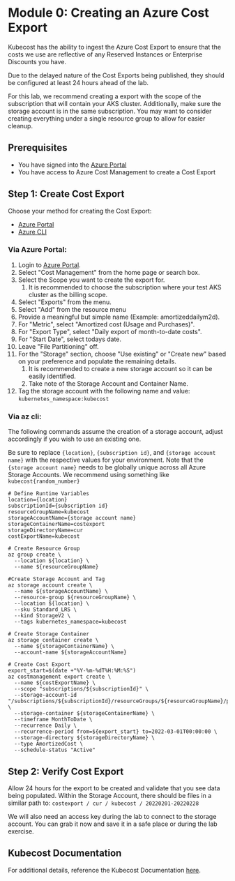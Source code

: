 # Module 0: Creating an Azure Cost Export

Kubecost has the ability to ingest the Azure Cost Export to ensure that the costs we use are reflective of any Reserved Instances or Enterprise Discounts you have.

Due to the delayed nature of the Cost Exports being published, they should be configured at least 24 hours ahead of the lab.

For this lab, we recommend creating a export with the scope of the subscription that will contain your AKS cluster. Additionally, make sure the storage account is in the same subscription. You may want to consider creating everything under a single resource group to allow for easier cleanup.

## Prerequisites

- You have signed into the [Azure Portal](https://portal.azure.com/)
- You have access to Azure Cost Management to create a Cost Export

## Step 1: Create Cost Export

Choose your method for creating the Cost Export:
- [Azure Portal](#via-azure-portal)
- [Azure CLI](#via-az-cli)

### Via Azure Portal:

1. Login to [Azure Portal](https://portal.azure.com).
1. Select "Cost Management" from the home page or search box.
1. Select the Scope you want to create the export for.
    1. It is recommended to choose the subscription where your test AKS cluster as the billing scope.
1. Select "Exports" from the menu.
1. Select "Add" from the resource menu
1. Provide a meaningful but simple name (Example: amortizeddailym2d).
1. For "Metric", select "Amortized cost (Usage and Purchases)".
1. For "Export Type", select "Daily export of month-to-date costs".
1. For "Start Date", select todays date.
1. Leave "File Partitioning" off.
1. For the "Storage" section, choose "Use existing" or "Create new" based on your preference and populate the remaining details.
    1. It is recommended to create a new storage account so it can be easily identified.
    1. Take note of the Storage Account and Container Name.
1. Tag the storage account with the following name and value: `kubernetes_namespace:kubecost`

### Via az cli:

The following commands assume the creation of a storage account, adjust accordingly if you wish to use an existing one.

Be sure to replace `{location}`, `{subscription id}`, and `{storage account name}` with the respective values for your environment.
Note that the `{storage account name}` needs to be globally unique across all Azure Storage Accounts. We recommend using something like `kubecost{random_number}`


```shell
# Define Runtime Variables
location={location}
subscriptionId={subscription id}
resourceGroupName=kubecost
storageAccountName={storage account name}
storageContainerName=costexport
storageDirectoryName=cur
costExportName=kubecost

# Create Resource Group
az group create \
  --location ${location} \
  --name ${resourceGroupName}

#Create Storage Account and Tag
az storage account create \
  --name ${storageAccountName} \
  --resource-group ${resourceGroupName} \
  --location ${location} \
  --sku Standard_LRS \
  --kind StorageV2 \
  --tags kubernetes_namespace=kubecost

# Create Storage Container
az storage container create \
  --name ${storageContainerName} \
  --account-name ${storageAccountName}

# Create Cost Export
export_start=$(date +"%Y-%m-%dT%H:%M:%S")
az costmanagement export create \
  --name ${costExportName} \
  --scope "subscriptions/${subscriptionId}" \
  --storage-account-id "/subscriptions/${subscriptionId}/resourceGroups/${resourceGroupName}/providers/Microsoft.Storage/storageAccounts/${storageAccountName}" \
  --storage-container ${storageContainerName} \
  --timeframe MonthToDate \
  --recurrence Daily \
  --recurrence-period from=${export_start} to=2022-03-01T00:00:00 \
  --storage-directory ${storageDirectoryName} \
  --type AmortizedCost \
  --schedule-status "Active"
```

## Step 2: Verify Cost Export

Allow 24 hours for the export to be created and validate that you see data being populated.
Within the Storage Account, there should be files in a similar path to: `costexport / cur / kubecost / 20220201-20220228`

We will also need an access key during the lab to connect to the storage account.
You can grab it now and save it in a safe place or during the lab exercise.

## Kubecost Documentation

For additional details, reference the Kubecost Documentation [here](https://guide.kubecost.com/hc/en-us/articles/4407595936023-Adding-Azure-Out-of-Cluster-Cluster-Costs-into-Kubecost).
